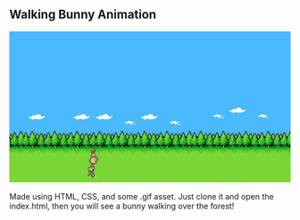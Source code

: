 ## Walking Bunny Animation

![Walking Bunny](img/rabbit_walk.gif)

Made using HTML, CSS, and some .gif asset.
Just clone it and open the index.html, then you will see a bunny walking over the forest!

